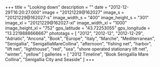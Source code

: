+++
title = "Looking down"
description = ""
date = "2012-12-29T16:20:27.000"
image = "20121229@162027"
image_s = "20121229@162027-s"
image_width_s = "400"
image_height_s = "301"
image_xl = "20121229@162027-xl"
image_width_xl = "1000"
image_height_xl = "752"
gps_latitude = "43.72253055"
gps_longitude = "13.2219888666667"
phototags = [ "2012", "2012-12", "2012-12-29", "Adriatic", "Ancona", "Book", "Europe", "Italy", "Marche", "Mediterranean", "Senigallia", "SenigalliaMareCollina", "afternoon", "fishing net", "harbor", "lift net", "lighthouse", "red", "sea", "shore operated stationary lift net", "winter", "yellow" ]
galleries = [ "2012 Timeline", "Book Senigallia Mare Collina", "Senigallia City and Seaside" ]
+++
